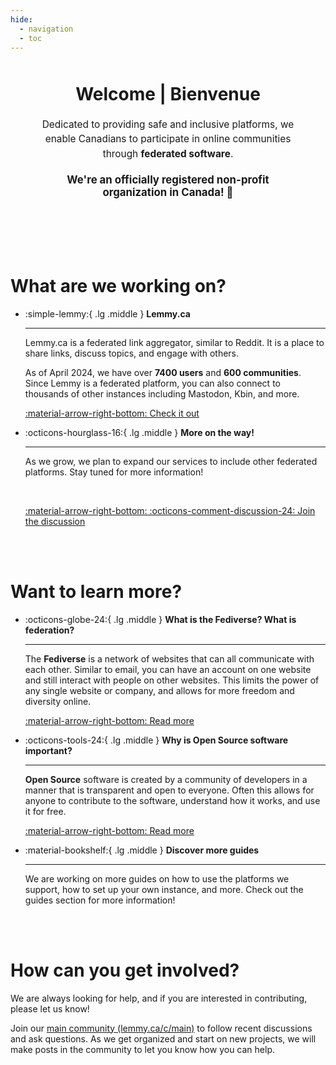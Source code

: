 ```yaml
---
hide:
  - navigation
  - toc
---
```


<!-- ![Image title](https://dummyimage.com/500x300/eee/aaa){ align=right } -->

<div style="text-align: center; margin: 50px; 0px">
  <h1 style="color: var(--md-primary-fg-color);">Welcome | Bienvenue</h1>
  <p style="font-size: 1.1em; color: var(--md-default-fg-color); line-height: 1.5; margin: 20px 0;">
    Dedicated to providing safe and inclusive platforms, we enable Canadians to participate in online communities through <b>federated software</b>.
  </p>
  <p style="font-size: 1.2em; color: var(--md-accent-fg-color);">
    <strong>We're an officially registered non-profit organization in Canada! 🍁</strong>
  </p>
</div>

<br> <br>

# What are we working on?

<div class="grid cards" markdown>

-   :simple-lemmy:{ .lg .middle } __Lemmy.ca__

    ---

    Lemmy.ca is a federated link aggregator, similar to Reddit. It is a place to share links, discuss topics, and engage with others. 
    
    As of April 2024, we have over **7400 users** and **600 communities**. Since Lemmy is a federated platform, you can also connect to thousands of other instances including Mastodon, Kbin, and more.

    [:material-arrow-right-bottom: Check it out](https://lemmy.ca)

-   :octicons-hourglass-16:{ .lg .middle } __More on the way!__

    ---

    As we grow, we plan to expand our services to include other federated platforms. Stay tuned for more information!

    <br>

    [:material-arrow-right-bottom: :octicons-comment-discussion-24: Join the discussion](https://lemmy.ca/c/main)

</div>

<br> <br>

# Want to learn more?

<div class="grid cards" markdown>

-   :octicons-globe-24:{ .lg .middle } __What is the Fediverse? What is federation?__

    ---

    The **Fediverse** is a network of websites that can all communicate with each other. Similar to email, you can have an account on one website and still interact with people on other websites. This limits the power of any single website or company, and allows for more freedom and diversity online.

    [:material-arrow-right-bottom: Read more](guides/fediverse.md)

-   :octicons-tools-24:{ .lg .middle } __Why is Open Source software important?__

    ---

    **Open Source** software is created by a community of developers in a manner that is transparent and open to everyone. Often this allows for anyone to contribute to the software, understand how it works, and use it for free.

    [:material-arrow-right-bottom: Read more](guides/open-source.md)

-  :material-bookshelf:{ .lg .middle } __Discover more guides__

    ---

    We are working on more guides on how to use the platforms we support, how to set up your own instance, and more. Check out the guides section for more information!

</div>

<br> <br>

# How can you get involved?

We are always looking for help, and if you are interested in contributing, please let us know! 

Join our [main community (lemmy.ca/c/main)](https://lemmy.ca/c/main) to follow recent discussions and ask questions. As we get organized and start on new projects, we will make posts in the community to let you know how you can help.

<br>